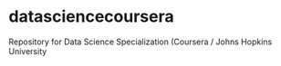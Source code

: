 # datasciencecoursera
Repository for Data Science Specialization (Coursera / Johns Hopkins University
